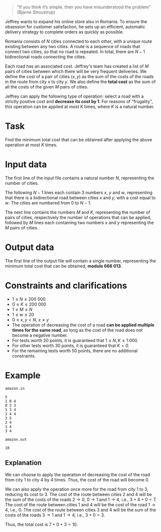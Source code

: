 > "If you think it’s simple, then you have misunderstood the problem" (Bjarne Stroustrup)

Jeffrey wants to expand his online store also in Romania. To ensure the obsession for customer satisfaction, he sets up an efficient, automatic delivery strategy to complete orders as quickly as possible.

Romania consists of $N$ cities connected to each other, with a unique route existing between any two cities. A route is a sequence of roads that connect two cities, so that no road is repeated. In total, there are $N - 1$ bidirectional roads connecting the cities.

Each road has an associated cost. Jeffrey's team has created a list of $M$ pairs of cities between which there will be very frequent deliveries. We define the cost of a pair of cities $(x, y)$ as the sum of the costs of the roads in the route from city $x$ to city $y$. We also define the **total cost** as the sum of all the costs of the given $M$ pairs of cities.

Jeffrey can apply the following type of operation: select a road with a strictly positive cost and **decrease its cost by $1$**. For reasons of "frugality", this operation can be applied at most $K$ times, where $K$ is a natural number.

# Task

Find the minimum total cost that can be obtained after applying the above operation at most $K$ times.

# Input data

The first line of the input file contains a natural number $N$, representing the number of cities.

The following $N - 1$ lines each contain $3$ numbers $x$, $y$ and $w$, representing that there is a bidirectional road between cities $x$ and $y$, with a cost equal to $w$. The cities are numbered from $0$ to $N - 1$.

The next line contains the numbers $M$ and $K$, representing the number of pairs of cities, respectively the number of operations that can be applied, followed by $M$ lines each containing two numbers $x$ and $y$ representing the $M$ pairs of cities.

# Output data

The first line of the output file will contain a single number, representing the minimum total cost that can be obtained, **modulo $666 \ 013$**.

# Constraints and clarifications

* $1 \leq N \leq 200 \ 000$
* $0 \leq K \leq 200 \ 000$
* $1 \leq M \leq N$
* $1 \leq w \leq 20$
* $0 \leq x, y < N$, $x \neq y$
* The operation of decreasing the cost of a road **can be applied multiple times for the same road**, as long as the cost of the road does not become a negative number.
* For tests worth $20$ points, it is guaranteed that $1 \leq N,K \leq 1 \ 000$.
* For other tests worth $30$ points, it is guaranteed that $K = 0$.
* For the remaining tests worth $50$ points, there are no additional constraints.

# Example

`amazon.in`
```
5
1 0 4
0 2 3
1 3 4
1 4 4
3 5
2 4
1 4
3 4
```

`amazon.out`
```
10
```

## Explanation

We can choose to apply the operation of decreasing the cost of the road from city $1$ to city $4$ by $4$ times. Thus, the cost of the road will become $0$.

We can also apply the operation once more for the road from city $1$ to $3$, reducing its cost to $3$. The cost of the route between cities $2$ and $4$ will be the sum of the costs of the roads $2 \rightarrow 0$, $0 \rightarrow 1$ and $1 \rightarrow 4$, i.e., $3 + 4 + 0 = 7$. The cost of the route between cities $1$ and $4$ will be the cost of the road $1 \rightarrow 4$, i.e., $0$. The cost of the route between cities $3$ and $4$ will be the sum of the costs of the roads $3 \rightarrow 1$ and $1 \rightarrow 4$, i.e., $3 + 0 = 3$.

Thus, the total cost is $7 + 0 + 3 = 10$.